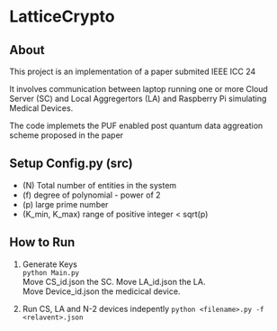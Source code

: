 # LatticeCrypto

## About
This project is an implementation of a paper submited IEEE ICC 24  

It involves communication between laptop running one or more Cloud Server (SC) and Local Aggregertors (LA) and Raspberry Pi simulating Medical Devices.

The code implemets the PUF enabled post quantum data aggreation scheme proposed in the paper

## Setup Config.py (src)

- (N) Total number of entities in the system
- (f) degree of polynomial - power of 2
- (p) large prime number
- (K_min, K_max) range of positive integer < sqrt(p)


## How to Run

1. Generate Keys  
`python Main.py`  
Move CS_id.json the SC. 
Move LA_id.json the LA.  
Move Device_id.json the medicical device.

2. Run CS, LA and N-2  devices indepently
   `python <filename>.py -f <relavent>.json`



